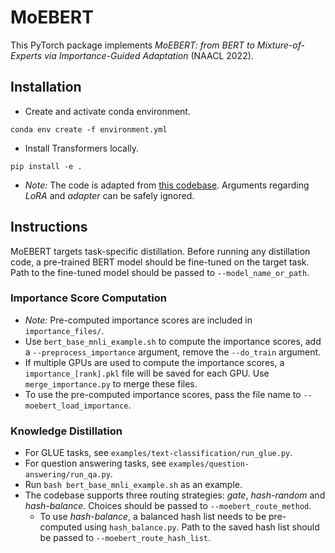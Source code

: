 # MoEBERT
This PyTorch package implements *MoEBERT: from BERT to Mixture-of-Experts via
Importance-Guided Adaptation* (NAACL 2022).

## Installation
* Create and activate conda environment.
``` 
conda env create -f environment.yml
```
* Install Transformers locally.
```
pip install -e .
```
* *Note:* The code is adapted from [this codebase](https://github.com/microsoft/LoRA/blob/main/examples/NLU/README.md).
Arguments regarding *LoRA* and *adapter* can be safely ignored.

## Instructions
MoEBERT targets task-specific distillation. Before running any distillation code, a pre-trained BERT model should be fine-tuned on the target task.
Path to the fine-tuned model should be passed to `--model_name_or_path`.

### Importance Score Computation
* *Note:* Pre-computed importance scores are included in `importance_files/`.
* Use `bert_base_mnli_example.sh` to compute the importance scores, 
  add a `--preprocess_importance` argument, remove the `--do_train` argument.
* If multiple GPUs are used to compute the importance scores, a `importance_[rank].pkl` file will be saved for each GPU. 
  Use `merge_importance.py` to merge these files.
* To use the pre-computed importance scores, pass the file name to `--moebert_load_importance`.

### Knowledge Distillation
* For GLUE tasks, see `examples/text-classification/run_glue.py`.
* For question answering tasks, see `examples/question-answering/run_qa.py`.
* Run `bash bert_base_mnli_example.sh` as an example.
* The codebase supports three routing strategies: *gate*, *hash-random* and *hash-balance*. 
  Choices should be passed to `--moebert_route_method`.
  * To use *hash-balance*, a balanced hash list needs to be pre-computed using `hash_balance.py`. 
    Path to the saved hash list should be passed to `--moebert_route_hash_list`. 
    